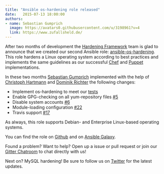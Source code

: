 ```yaml
---
title: "Ansible os-hardening role released"
date:   2015-07-13 18:00:00
authors:
- name: Sebastian Gumprich
  image: https://avatars0.githubusercontent.com/u/3198961?v=4
  link: https://www.zufallsheld.de/
---
```


After two months of development the [Hardening Framework](http://dev-sec.io/) team is glad to announce that we created our second Ansible role: [ansible-os-hardening](https://github.com/dev-sec/ansible-os-hardening/). This role hardens a Linux operating system according to best practices and implements the same guidelines as our successful [Chef](https://github.com/dev-sec/chef-os-hardening) and [Puppet](https://github.com/dev-sec/puppet-os-hardening) implementations.

In these two months [Sebastian Gumprich](https://www.zufallsheld.de) implemented with the help of [Christoph Hartmann](https://github.com/chris-rock) and [Dominik Richter](https://github.com/arlimus) the following changes:

 * Implement os-hardening to meet our [tests](https://github.com/dev-sec/tests-os-hardening)
 * Enable GPG-checking on all yum-repository files [#5](https://github.com/dev-sec/ansible-os-hardening/pull/5)
 * Disable system accounts [#6](https://github.com/dev-sec/ansible-os-hardening/issues/6)
 * Module-loading configuration [#22](https://github.com/dev-sec/ansible-os-hardening/pull/22)
 * Travis support [#17](https://github.com/dev-sec/ansible-os-hardening/pull/17)

As always, this role supports Debian- and Enterprise Linux-based operating systems.

You can find the role on [Github](https://github.com/dev-sec/ansible-os-hardening/) and on [Ansible Galaxy](https://galaxy.ansible.com/list#/roles/4248).

Found a problem? Want to help? Open up a issue or pull request or join our [Gitter Chatroom](https://gitter.im/dev-sec/general) to chat directly with us!

Next on? MySQL hardening! Be sure to follow us on [Twitter](https://twitter.com/hardening_io) for the latest updates.

